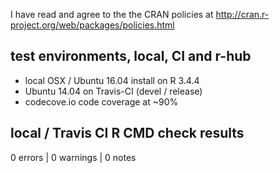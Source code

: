 I have read and agree to the the CRAN policies at
http://cran.r-project.org/web/packages/policies.html

## test environments, local, CI and r-hub

- local OSX / Ubuntu 16.04 install on R 3.4.4
- Ubuntu 14.04 on Travis-CI (devel / release)
- codecove.io code coverage at ~90%

## local / Travis CI R CMD check results

0 errors | 0 warnings | 0 notes
